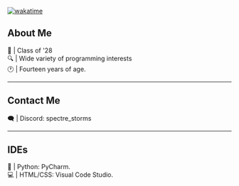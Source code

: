 [![wakatime](https://wakatime.com/badge/user/ae23bc9f-93e2-414f-aedd-ec2867613d4a.svg)](https://wakatime.com/@ae23bc9f-93e2-414f-aedd-ec2867613d4a)
<h2>About Me</h2>
🏫 | Class of '28            <br>   
🔍 | Wide variety of programming interests <br>
🕐 | Fourteen years of age. <br> 
<hr>
<h2>Contact Me</h2>
🗨️ | Discord: spectre_storms <br>
<hr>
<h2>IDEs</h2>
🐍 | Python: PyCharm. <br>
💻 | HTML/CSS: Visual Code Studio.





